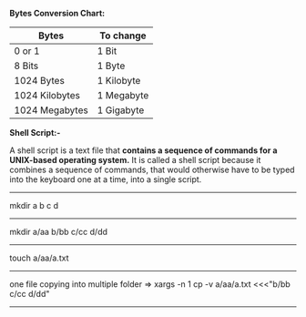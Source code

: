 **Bytes Conversion Chart:**

| Bytes          | To change  |
| -------------- | ---------- |
| 0 or 1         | 1 Bit      |
| 8 Bits         | 1 Byte     |
| 1024 Bytes     | 1 Kilobyte |
| 1024 Kilobytes | 1 Megabyte |
| 1024 Megabytes | 1 Gigabyte |

**Shell Script:-**

 A shell script is a text file that **contains a sequence of commands for a UNIX-based operating system.** It is called a shell script because it combines a sequence of commands, that would otherwise have to be typed into the keyboard one at a time, into a single script.

---
mkdir a b c d

---

mkdir a/aa b/bb c/cc d/dd

---

touch a/aa/a.txt

---

one file copying into multiple folder =>
xargs -n 1 cp -v a/aa/a.txt <<<"b/bb c/cc d/dd"

---
